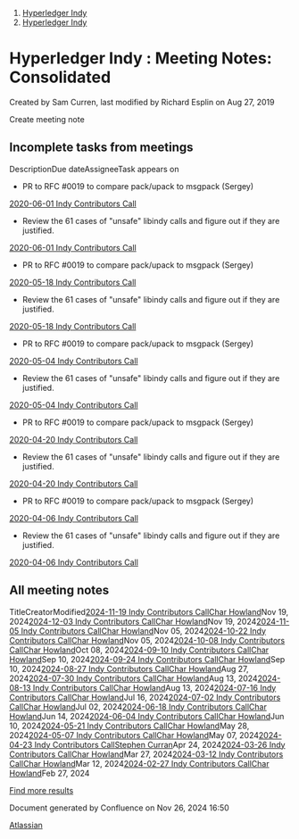 1. [Hyperledger Indy](index.html)
2. [Hyperledger Indy](Hyperledger-Indy_19464194.html)

# Hyperledger Indy : Meeting Notes: Consolidated

Created by Sam Curren, last modified by Richard Esplin on Aug 27, 2019

Create meeting note

## Incomplete tasks from meetings

DescriptionDue dateAssigneeTask appears on

- PR to RFC #0019 to compare pack/upack to msgpack (Sergey)

[2020-06-01 Indy Contributors Call](/wiki/spaces/indy/pages/19464384/2020-06-01+Indy+Contributors+Call?focusedTaskId=10)

- Review the 61 cases of "unsafe" libindy calls and figure out if they are justified.

[2020-06-01 Indy Contributors Call](/wiki/spaces/indy/pages/19464384/2020-06-01+Indy+Contributors+Call?focusedTaskId=13)

- PR to RFC #0019 to compare pack/upack to msgpack (Sergey)

[2020-05-18 Indy Contributors Call](/wiki/spaces/indy/pages/19464382/2020-05-18+Indy+Contributors+Call?focusedTaskId=10)

- Review the 61 cases of "unsafe" libindy calls and figure out if they are justified.

[2020-05-18 Indy Contributors Call](/wiki/spaces/indy/pages/19464382/2020-05-18+Indy+Contributors+Call?focusedTaskId=13)

- PR to RFC #0019 to compare pack/upack to msgpack (Sergey)

[2020-05-04 Indy Contributors Call](/wiki/spaces/indy/pages/19464380/2020-05-04+Indy+Contributors+Call?focusedTaskId=10)

- Review the 61 cases of "unsafe" libindy calls and figure out if they are justified.

[2020-05-04 Indy Contributors Call](/wiki/spaces/indy/pages/19464380/2020-05-04+Indy+Contributors+Call?focusedTaskId=13)

- PR to RFC #0019 to compare pack/upack to msgpack (Sergey)

[2020-04-20 Indy Contributors Call](/wiki/spaces/indy/pages/19464370/2020-04-20+Indy+Contributors+Call?focusedTaskId=10)

- Review the 61 cases of "unsafe" libindy calls and figure out if they are justified.

[2020-04-20 Indy Contributors Call](/wiki/spaces/indy/pages/19464370/2020-04-20+Indy+Contributors+Call?focusedTaskId=13)

- PR to RFC #0019 to compare pack/upack to msgpack (Sergey)

[2020-04-06 Indy Contributors Call](/wiki/spaces/indy/pages/19464366/2020-04-06+Indy+Contributors+Call?focusedTaskId=10)

- Review the 61 cases of "unsafe" libindy calls and figure out if they are justified.

[2020-04-06 Indy Contributors Call](/wiki/spaces/indy/pages/19464366/2020-04-06+Indy+Contributors+Call?focusedTaskId=14)

## All meeting notes

TitleCreatorModified[2024-11-19 Indy Contributors Call](/wiki/spaces/indy/pages/47087617/2024-11-19+Indy+Contributors+Call)[Char Howland](/people/60998bf1dafdf00068e21bae?ref=confluence)Nov 19, 2024[2024-12-03 Indy Contributors Call](/wiki/spaces/indy/pages/56786948/2024-12-03+Indy+Contributors+Call)[Char Howland](/people/60998bf1dafdf00068e21bae?ref=confluence)Nov 19, 2024[2024-11-05 Indy Contributors Call](/wiki/spaces/indy/pages/45481985/2024-11-05+Indy+Contributors+Call)[Char Howland](/people/60998bf1dafdf00068e21bae?ref=confluence)Nov 05, 2024[2024-10-22 Indy Contributors Call](/wiki/spaces/indy/pages/35684353/2024-10-22+Indy+Contributors+Call)[Char Howland](/people/60998bf1dafdf00068e21bae?ref=confluence)Nov 05, 2024[2024-10-08 Indy Contributors Call](/wiki/spaces/indy/pages/27885579/2024-10-08+Indy+Contributors+Call)[Char Howland](/people/60998bf1dafdf00068e21bae?ref=confluence)Oct 08, 2024[2024-09-10 Indy Contributors Call](/wiki/spaces/indy/pages/19464708/2024-09-10+Indy+Contributors+Call)[Char Howland](/people/60998bf1dafdf00068e21bae?ref=confluence)Sep 10, 2024[2024-09-24 Indy Contributors Call](/wiki/spaces/indy/pages/19464710/2024-09-24+Indy+Contributors+Call)[Char Howland](/people/60998bf1dafdf00068e21bae?ref=confluence)Sep 10, 2024[2024-08-27 Indy Contributors Call](/wiki/spaces/indy/pages/19464706/2024-08-27+Indy+Contributors+Call)[Char Howland](/people/60998bf1dafdf00068e21bae?ref=confluence)Aug 27, 2024[2024-07-30 Indy Contributors Call](/wiki/spaces/indy/pages/19464702/2024-07-30+Indy+Contributors+Call)[Char Howland](/people/60998bf1dafdf00068e21bae?ref=confluence)Aug 13, 2024[2024-08-13 Indy Contributors Call](/wiki/spaces/indy/pages/19464704/2024-08-13+Indy+Contributors+Call)[Char Howland](/people/60998bf1dafdf00068e21bae?ref=confluence)Aug 13, 2024[2024-07-16 Indy Contributors Call](/wiki/spaces/indy/pages/19464700/2024-07-16+Indy+Contributors+Call)[Char Howland](/people/60998bf1dafdf00068e21bae?ref=confluence)Jul 16, 2024[2024-07-02 Indy Contributors Call](/wiki/spaces/indy/pages/19464698/2024-07-02+Indy+Contributors+Call)[Char Howland](/people/60998bf1dafdf00068e21bae?ref=confluence)Jul 02, 2024[2024-06-18 Indy Contributors Call](/wiki/spaces/indy/pages/19464696/2024-06-18+Indy+Contributors+Call)[Char Howland](/people/60998bf1dafdf00068e21bae?ref=confluence)Jun 14, 2024[2024-06-04 Indy Contributors Call](/wiki/spaces/indy/pages/19464694/2024-06-04+Indy+Contributors+Call)[Char Howland](/people/60998bf1dafdf00068e21bae?ref=confluence)Jun 10, 2024[2024-05-21 Indy Contributors Call](/wiki/spaces/indy/pages/19464692/2024-05-21+Indy+Contributors+Call)[Char Howland](/people/60998bf1dafdf00068e21bae?ref=confluence)May 28, 2024[2024-05-07 Indy Contributors Call](/wiki/spaces/indy/pages/19464690/2024-05-07+Indy+Contributors+Call)[Char Howland](/people/60998bf1dafdf00068e21bae?ref=confluence)May 07, 2024[2024-04-23 Indy Contributors Call](/wiki/spaces/indy/pages/19464688/2024-04-23+Indy+Contributors+Call)[Stephen Curran](/people/557058:d676f135-ecd6-465b-b7eb-f87976bf4569?ref=confluence)Apr 24, 2024[2024-03-26 Indy Contributors Call](/wiki/spaces/indy/pages/19464684/2024-03-26+Indy+Contributors+Call)[Char Howland](/people/60998bf1dafdf00068e21bae?ref=confluence)Mar 27, 2024[2024-03-12 Indy Contributors Call](/wiki/spaces/indy/pages/19464682/2024-03-12+Indy+Contributors+Call)[Char Howland](/people/60998bf1dafdf00068e21bae?ref=confluence)Mar 12, 2024[2024-02-27 Indy Contributors Call](/wiki/spaces/indy/pages/19464680/2024-02-27+Indy+Contributors+Call)[Char Howland](/people/60998bf1dafdf00068e21bae?ref=confluence)Feb 27, 2024

[Find more results](/wiki/search?labels=meeting-notes&spaces=indy)

Document generated by Confluence on Nov 26, 2024 16:50

[Atlassian](http://www.atlassian.com/)
